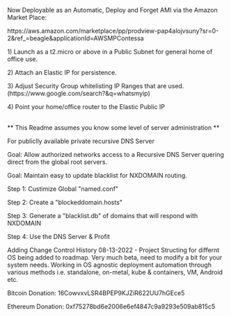 </p>
Now Deployable as an Automatic, Deploy and Forget AMI via the Amazon Market Place:</p>
https://aws.amazon.com/marketplace/pp/prodview-pap4alojvsuny?sr=0-2&ref_=beagle&applicationId=AWSMPContessa
</p>
1) Launch as a t2.micro or above in a Public Subnet for general home of office use. </p>
2) Attach an Elastic IP for persistence. </p>
3) Adjust Security Group whitelisting IP Ranges that are used. (https://www.google.com/search?&q=whatsmyip) </p>
4) Point your home/office router to the Elastic Public IP </p>


</br>
** This Readme assumes you know some level of server administration **
<p></p>
For publiclly available private recursive DNS Server<p><p></p>
Goal: Allow authorized networks access to a Recursive DNS Server quering direct from the global root servers.<p>
Goal: Maintain easy to update blacklist for NXDOMAIN routing.<p>
<p></p>
Step 1: Custimize Global "named.conf"<p>
Step 2: Create a "blockeddomain.hosts"<p></p>
Step 3: Generate a "blacklist.db" of domains that will respond with NXDOMAIN<p>
Step 4: Use the DNS Server & Profit</p>
</p>

Adding Change Control History
08-13-2022 - Project Structing for differnt OS being added to roadmap.
             Very much beta, need to modify a bit for your system needs.
	     Working in OS agnostic deployment automation through various methods
 	     i.e. standalone, on-metal, kube & containers, VM, Android etc.

<p></p>
Bitcoin Donation: 16CowvxvLSR4BPEP9KJZiR622UU7hGEce5<p>
Ethereum Donation: 0xf75278bd6e2006e6ef4847c9a9293e509ab815c5<p></p>

